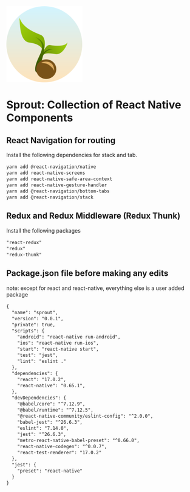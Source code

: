 <img src="./logo.svg" width="200" />

#  Sprout: Collection of React Native Components


## React Navigation for routing


Install the following dependencies for stack and tab.

```
yarn add @react-navigation/native
yarn add react-native-screens
yarn add react-native-safe-area-context
yarn add react-native-gesture-handler
yarn add @react-navigation/bottom-tabs
yarn add @react-navigation/stack
```


## Redux and Redux Middleware (Redux Thunk)
Install the following packages
```
"react-redux"
"redux"
"redux-thunk"
```


## Package.json file before making any edits

note: except for react and react-native, everything else is a user added package

```
{
  "name": "sprout",
  "version": "0.0.1",
  "private": true,
  "scripts": {
    "android": "react-native run-android",
    "ios": "react-native run-ios",
    "start": "react-native start",
    "test": "jest",
    "lint": "eslint ."
  },
  "dependencies": {
    "react": "17.0.2",
    "react-native": "0.65.1",
  },
  "devDependencies": {
    "@babel/core": "^7.12.9",
    "@babel/runtime": "^7.12.5",
    "@react-native-community/eslint-config": "^2.0.0",
    "babel-jest": "^26.6.3",
    "eslint": "7.14.0",
    "jest": "^26.6.3",
    "metro-react-native-babel-preset": "^0.66.0",
    "react-native-codegen": "^0.0.7",
    "react-test-renderer": "17.0.2"
  },
  "jest": {
    "preset": "react-native"
  }
}
```







[logo]: https://raw.githubusercontent.com/2xSamurai/resources/main/sprout-logo.png?token=ACBOQ5QZUN7B7SFGCPJUGJTBJG55U "Sprout"
